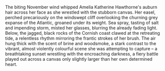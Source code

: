The biting November wind whipped Amelia Katherine Hawthorne's auburn hair across her face as she wrestled with the stubborn canvas.  Her easel, perched precariously on the windswept cliff overlooking the churning grey expanse of the Atlantic, groaned under its weight.  Sea spray, tasting of salt and impending storm, misted her glasses, blurring the already fading light. Below, the jagged, black rocks of the Cornish coast clawed at the retreating tide, a relentless rhythm mirroring the frantic strokes of her brush.  The air hung thick with the scent of brine and woodsmoke, a stark contrast to the vibrant, almost violently colourful scene she was attempting to capture – a breathtaking sunset wrestling with the encroaching darkness, a fiery battle played out across a canvas only slightly larger than her own determined heart.
